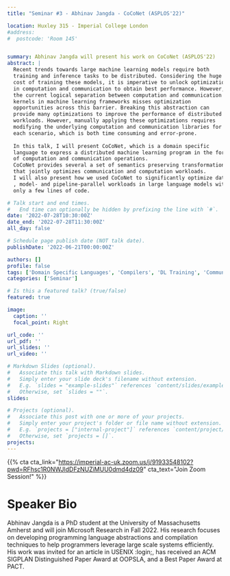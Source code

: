 ```yaml
---
title: "Seminar #3 - Abhinav Jangda - CoCoNet (ASPLOS'22)"

location: Huxley 315 - Imperial College London
#address:
#  postcode: 'Room 145'


summary: Abhinav Jangda will present his work on CoCoNet (ASPLOS'22)
abstract: |
  Recent trends towards large machine learning models require both
  training and inference tasks to be distributed. Considering the huge
  cost of training these models, it is imperative to unlock optimizations
  in computation and communication to obtain best performance. However,
  the current logical separation between computation and communication
  kernels in machine learning frameworks misses optimization
  opportunities across this barrier. Breaking this abstraction can
  provide many optimizations to improve the performance of distributed
  workloads. However, manually applying these optimizations requires
  modifying the underlying computation and communication libraries for
  each scenario, which is both time consuming and error-prone.
  
  In this talk, I will present CoCoNet, which is a domain specific
  language to express a distributed machine learning program in the form
  of computation and communication operations.
  CoCoNet provides several a set of semantics preserving transformations
  that jointly optimizes communication and computation workloads. 
  I will also present how we used CoCoNet to significantly optimize data-
  , model- and pipeline-parallel workloads in large language models with
  only a few lines of code.

# Talk start and end times.
#   End time can optionally be hidden by prefixing the line with `#`.
date: '2022-07-28T10:30:00Z'
date_end: '2022-07-28T11:30:00Z'
all_day: false

# Schedule page publish date (NOT talk date).
publishDate: '2022-06-21T00:00:00Z'

authors: []
profile: false
tags: ['Domain Specific Languages', 'Compilers', 'DL Training', 'Communication', 'Optimization', 'Stencil Computations', 'Pipeline Parallelism', 'Tensor Parallelism', 'Data Parallelism', 'MPI', 'Collective Communication']
categories: ['Seminar']

# Is this a featured talk? (true/false)
featured: true

image:
  caption: ''
  focal_point: Right

url_code: ''
url_pdf: ''
url_slides: ''
url_video: ''

# Markdown Slides (optional).
#   Associate this talk with Markdown slides.
#   Simply enter your slide deck's filename without extension.
#   E.g. `slides = "example-slides"` references `content/slides/example-slides.md`.
#   Otherwise, set `slides = ""`.
slides:

# Projects (optional).
#   Associate this post with one or more of your projects.
#   Simply enter your project's folder or file name without extension.
#   E.g. `projects = ["internal-project"]` references `content/project/deep-learning/index.md`.
#   Otherwise, set `projects = []`.
projects:
---
```


{{% cta cta_link="https://imperial-ac-uk.zoom.us/j/91933548102?pwd=RFhsc1R0NWJldDFzNUZiMUU0dmd4dz09" cta_text="Join Zoom Session!" %}}

# Speaker Bio

Abhinav Jangda is a PhD student at the University of Massachusetts
Amherst and will join Microsoft Research in Fall 2022. His research
focuses on developing programming language abstractions and compilation
techniques to help programmers leverage large scale systems
efficiently. His work was invited for an article in USENIX :login;, has
received an ACM SIGPLAN Distinguished Paper Award at OOPSLA, and a Best
Paper Award at PACT.

